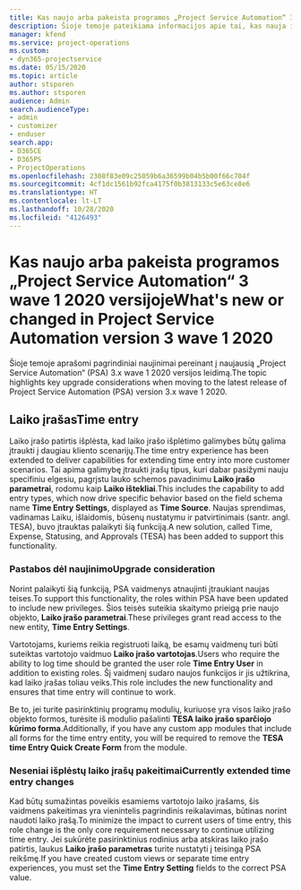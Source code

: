 ```yaml
---
title: Kas naujo arba pakeista programos „Project Service Automation“ 3.x wave 1 2020 versijoje
description: Šioje temoje pateikiama informacijos apie tai, kas nauja ir pakeista „Project Service Automation“ 3 wave 1 2020 versijoje.
manager: kfend
ms.service: project-operations
ms.custom:
- dyn365-projectservice
ms.date: 05/15/2020
ms.topic: article
author: stsporen
ms.author: stsporen
audience: Admin
search.audienceType:
- admin
- customizer
- enduser
search.app:
- D365CE
- D365PS
- ProjectOperations
ms.openlocfilehash: 2308f83e09c25059b6a36599b04b5b00f66c704f
ms.sourcegitcommit: 4cf1dc1561b92fca4175f0b3813133c5e63ce8e6
ms.translationtype: HT
ms.contentlocale: lt-LT
ms.lasthandoff: 10/28/2020
ms.locfileid: "4126493"
---
```

# <a name="whats-new-or-changed-in-project-service-automation-version-3-wave-1-2020"></a><span data-ttu-id="0a664-103">Kas naujo arba pakeista programos „Project Service Automation“ 3 wave 1 2020 versijoje</span><span class="sxs-lookup"><span data-stu-id="0a664-103">What's new or changed in Project Service Automation version 3 wave 1 2020</span></span>
<span data-ttu-id="0a664-104">Šioje temoje aprašomi pagrindiniai naujinimai pereinant į naujausią „Project Service Automation“ (PSA) 3.x wave 1 2020 versijos leidimą.</span><span class="sxs-lookup"><span data-stu-id="0a664-104">The topic highlights key upgrade considerations when moving to the latest release of Project Service Automation (PSA) version 3.x wave 1 2020.</span></span>

## <a name="time-entry"></a><span data-ttu-id="0a664-105">Laiko įrašas</span><span class="sxs-lookup"><span data-stu-id="0a664-105">Time entry</span></span>
<span data-ttu-id="0a664-106">Laiko įrašo patirtis išplėsta, kad laiko įrašo išplėtimo galimybes būtų galima įtraukti į daugiau kliento scenarijų.</span><span class="sxs-lookup"><span data-stu-id="0a664-106">The time entry experience has been extended to deliver capabilities for extending time entry into more customer scenarios.</span></span> <span data-ttu-id="0a664-107">Tai apima galimybę įtraukti įrašų tipus, kuri dabar pasižymi nauju specifiniu elgesiu, pagrįstu lauko schemos pavadinimu **Laiko įrašo parametrai**, rodomu kaip **Laiko ištekliai**.</span><span class="sxs-lookup"><span data-stu-id="0a664-107">This includes the capability to add entry types, which now drive specific behavior based on the field schema name **Time Entry Settings**, displayed as **Time Source**.</span></span> <span data-ttu-id="0a664-108">Naujas sprendimas, vadinamas Laiku, išlaidomis, būsenų nustatymu ir patvirtinimais (santr. angl. TESA), buvo įtrauktas palaikyti šią funkciją.</span><span class="sxs-lookup"><span data-stu-id="0a664-108">A new solution, called Time, Expense, Statusing, and Approvals (TESA) has been added to support this functionality.</span></span>

### <a name="upgrade-consideration"></a><span data-ttu-id="0a664-109">Pastabos dėl naujinimo</span><span class="sxs-lookup"><span data-stu-id="0a664-109">Upgrade consideration</span></span>
<span data-ttu-id="0a664-110">Norint palaikyti šią funkciją, PSA vaidmenys atnaujinti įtraukiant naujas teises.</span><span class="sxs-lookup"><span data-stu-id="0a664-110">To support this functionality, the roles within PSA have been updated to include new privileges.</span></span> <span data-ttu-id="0a664-111">Šios teisės suteikia skaitymo prieigą prie naujo objekto, **Laiko įrašo parametrai**.</span><span class="sxs-lookup"><span data-stu-id="0a664-111">These privileges grant read access to the new entity, **Time Entry Settings**.</span></span>

<span data-ttu-id="0a664-112">Vartotojams, kuriems reikia registruoti laiką, be esamų vaidmenų turi būti suteiktas vartotojo vaidmuo **Laiko įrašo vartotojas**.</span><span class="sxs-lookup"><span data-stu-id="0a664-112">Users who require the ability to log time should be granted the user role **Time Entry User** in addition to existing roles.</span></span> <span data-ttu-id="0a664-113">Šį vaidmenį sudaro naujos funkcijos ir jis užtikrina, kad laiko įrašas toliau veiks.</span><span class="sxs-lookup"><span data-stu-id="0a664-113">This role includes the new functionality and ensures that time entry will continue to work.</span></span>

<span data-ttu-id="0a664-114">Be to, jei turite pasirinktinių programų modulių, kuriuose yra visos laiko įrašo objekto formos, turėsite iš modulio pašalinti **TESA laiko įrašo sparčiojo kūrimo forma**.</span><span class="sxs-lookup"><span data-stu-id="0a664-114">Additionally, if you have any custom app modules that include all forms for the time entry entity, you will be required to remove the **TESA time Entry Quick Create Form** from the module.</span></span>

### <a name="currently-extended-time-entry-changes"></a><span data-ttu-id="0a664-115">Neseniai išplėstų laiko įrašų pakeitimai</span><span class="sxs-lookup"><span data-stu-id="0a664-115">Currently extended time entry changes</span></span>
<span data-ttu-id="0a664-116">Kad būtų sumažintas poveikis esamiems vartotojo laiko įrašams, šis vaidmens pakeitimas yra vienintelis pagrindinis reikalavimas, būtinas norint naudoti laiko įrašą.</span><span class="sxs-lookup"><span data-stu-id="0a664-116">To minimize the impact to current users of time entry, this role change is the only core requirement necessary to continue utilizing time entry.</span></span> <span data-ttu-id="0a664-117">Jei sukūrėte pasirinktinius rodinius arba atskiras laiko įrašo patirtis, laukus **Laiko įrašo parametras** turite nustatyti į teisingą PSA reikšmę.</span><span class="sxs-lookup"><span data-stu-id="0a664-117">If you have created custom views or separate time entry experiences, you must set the **Time Entry Setting** fields to the correct PSA value.</span></span>
